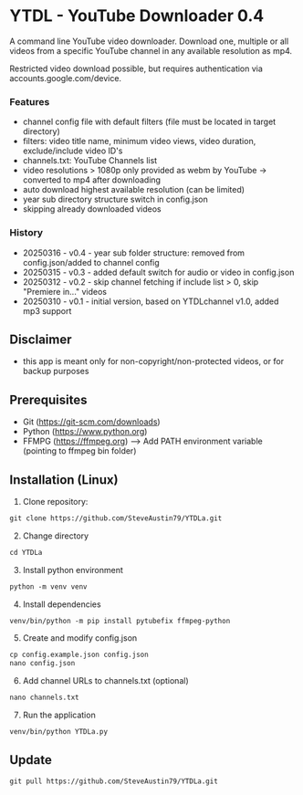 # YTDL - YouTube Downloader 0.4
A command line YouTube video downloader. Download one, multiple or all videos from a specific YouTube channel in any available resolution as mp4.

Restricted video download possible, but requires authentication via accounts.google.com/device.

### Features
- channel config file with default filters (file must be located in target directory)
- filters: video title name, minimum video views, video duration, exclude/include video ID's 
- channels.txt: YouTube Channels list
- video resolutions > 1080p only provided as webm by YouTube -> converted to mp4 after downloading
- auto download highest available resolution (can be limited)
- year sub directory structure switch in config.json
- skipping already downloaded videos

### History
- 20250316 - v0.4 - year sub folder structure: removed from config.json/added to channel config 
- 20250315 - v0.3 - added default switch for audio or video in config.json 
- 20250312 - v0.2 - skip channel fetching if include list > 0, skip "Premiere in..." videos
- 20250310 - v0.1 - initial version, based on YTDLchannel v1.0, added mp3 support

## Disclaimer
- this app is meant only for non-copyright/non-protected videos, or for backup purposes

## Prerequisites
- Git (https://git-scm.com/downloads)
- Python (https://www.python.org)
- FFMPG (https://ffmpeg.org) --> Add PATH environment variable (pointing to ffmpeg bin folder)

## Installation (Linux)
1. Clone repository:
```diff
git clone https://github.com/SteveAustin79/YTDLa.git
```
2. Change directory
```diff
cd YTDLa
```
3. Install python environment
```diff
python -m venv venv
```
4. Install dependencies
```diff
venv/bin/python -m pip install pytubefix ffmpeg-python
```
5. Create and modify config.json
```diff
cp config.example.json config.json
nano config.json
```
6. Add channel URLs to channels.txt (optional)
```diff
nano channels.txt
```
7. Run the application
```diff
venv/bin/python YTDLa.py
```

## Update
```diff
git pull https://github.com/SteveAustin79/YTDLa.git
```
